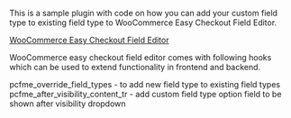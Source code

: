 This is a sample plugin with code on how you can add your custom field type to existing field type to WooCommerce Easy Checkout Field Editor. 

<a href="https://codecanyon.net/item/woocommerce-easy-checkout-field-editor/9799777">
WooCommerce Easy Checkout Field Editor
</a>

WooCommerce easy checkout field editor comes with following hooks which can be used to extend functionality in frontend and backend. 

pcfme_override_field_types - to add new field type to existing field types
pcfme_after_visibility_content_tr - add custom field type option field to be shown after visibility dropdown
